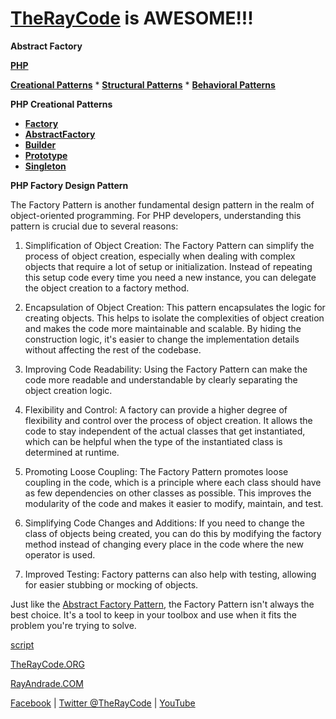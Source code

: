 # [TheRayCode](../../README.md) is AWESOME!!! 

**Abstract Factory**

**[PHP](../README.md)**  

**[Creational Patterns](../README.md)** * **[Structural Patterns](../../Structural/README.md)** * **[Behavioral Patterns](../../Behavioral/README.md)**

**PHP Creational Patterns**

 * **[Factory](../Factory/README.md)**
 * **[AbstractFactory](../AbstractFactory/README.md)**
 * **[Builder](../Builder/README.md)**
 * **[Prototype](../Prototype/README.md)**
 * **[Singleton](../Singleton/README.md)**

**PHP Factory Design Pattern**

The Factory Pattern is another fundamental design pattern in the realm of object-oriented programming. For PHP developers, understanding this pattern is crucial due to several reasons:

1. Simplification of Object Creation: The Factory Pattern can simplify the process of object creation, especially when dealing with complex objects that require a lot of setup or initialization. Instead of repeating this setup code every time you need a new instance, you can delegate the object creation to a factory method.

2. Encapsulation of Object Creation: This pattern encapsulates the logic for creating objects. This helps to isolate the complexities of object creation and makes the code more maintainable and scalable. By hiding the construction logic, it's easier to change the implementation details without affecting the rest of the codebase.

3. Improving Code Readability: Using the Factory Pattern can make the code more readable and understandable by clearly separating the object creation logic.

4. Flexibility and Control: A factory can provide a higher degree of flexibility and control over the process of object creation. It allows the code to stay independent of the actual classes that get instantiated, which can be helpful when the type of the instantiated class is determined at runtime.

5. Promoting Loose Coupling: The Factory Pattern promotes loose coupling in the code, which is a principle where each class should have as few dependencies on other classes as possible. This improves the modularity of the code and makes it easier to modify, maintain, and test.

6. Simplifying Code Changes and Additions: If you need to change the class of objects being created, you can do this by modifying the factory method instead of changing every place in the code where the new operator is used.

7. Improved Testing: Factory patterns can also help with testing, allowing for easier stubbing or mocking of objects.

Just like the [Abstract Factory Pattern](../AbstractFactory/README.md), the Factory Pattern isn't always the best choice. It's a tool to keep in your toolbox and use when it fits the problem you're trying to solve.

[script](./script/page01.md)

[TheRayCode.ORG](https://www.TheRayCode.org)

[RayAndrade.COM](https://www.RayAndrade.com)

[Facebook](https://www.facebook.com/TheRayCode/) | [Twitter @TheRayCode](https://www.twitter.com/TheRayCode/) | [YouTube](https://www.youtube.com/TheRayCode/)
